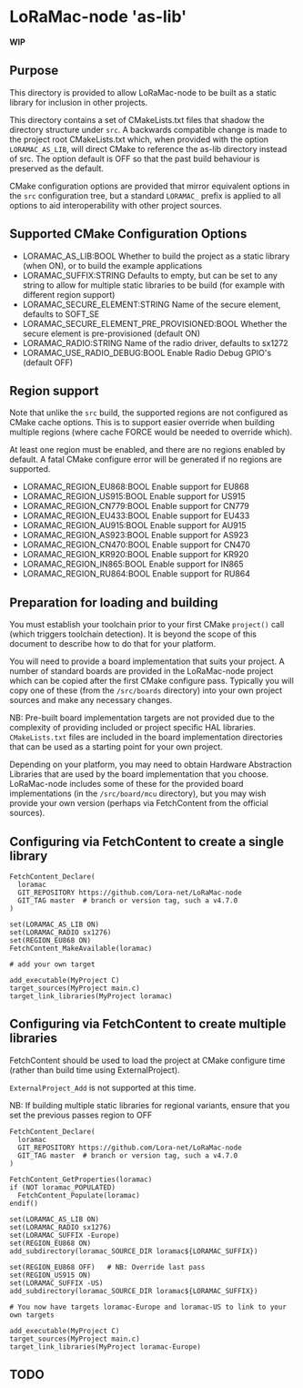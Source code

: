 # LoRaMac-node 'as-lib'

**WIP**

## Purpose

This directory is provided to allow LoRaMac-node to be built as a static library for inclusion in other projects.

This directory contains a set of CMakeLists.txt files that shadow the directory structure under `src`. A backwards 
compatible change is made to the project root CMakeLists.txt which, when provided with the option `LORAMAC_AS_LIB`,
will direct CMake to reference the as-lib directory instead of src. The option default is OFF so that the past 
build behaviour is preserved as the default.

CMake configuration options are provided that mirror equivalent options in the `src` configuration tree, but a
standard `LORAMAC_` prefix is applied to all options to aid interoperability with other project sources.

## Supported CMake Configuration Options

- LORAMAC_AS_LIB:BOOL Whether to build the project as a static library (when ON), or to build the example applications
- LORAMAC_SUFFIX:STRING Defaults to empty, but can be set to any string to allow for multiple static libraries to
  be build (for example with different region support)
- LORAMAC_SECURE_ELEMENT:STRING Name of the secure element, defaults to SOFT_SE
- LORAMAC_SECURE_ELEMENT_PRE_PROVISIONED:BOOL Whether the secure element is pre-provisioned (default ON)
- LORAMAC_RADIO:STRING Name of the radio driver, defaults to sx1272
- LORAMAC_USE_RADIO_DEBUG:BOOL Enable Radio Debug GPIO's (default OFF)

## Region support

Note that unlike the `src` build, the supported regions are not configured as CMake cache options.  This is to
support easier override when building multiple regions (where cache FORCE would be needed to override which).

At least one region must be enabled, and there are no regions enabled by default.  A fatal CMake configure error
will be generated if no regions are supported.

- LORAMAC_REGION_EU868:BOOL Enable support for EU868
- LORAMAC_REGION_US915:BOOL Enable support for US915
- LORAMAC_REGION_CN779:BOOL Enable support for CN779
- LORAMAC_REGION_EU433:BOOL Enable support for EU433
- LORAMAC_REGION_AU915:BOOL Enable support for AU915
- LORAMAC_REGION_AS923:BOOL Enable support for AS923
- LORAMAC_REGION_CN470:BOOL Enable support for CN470
- LORAMAC_REGION_KR920:BOOL Enable support for KR920
- LORAMAC_REGION_IN865:BOOL Enable support for IN865
- LORAMAC_REGION_RU864:BOOL Enable support for RU864

## Preparation for loading and building

You must establish your toolchain prior to your first CMake `project()` call (which triggers toolchain detection). It
is beyond the scope of this document to describe how to do that for your platform.

You will need to provide a board implementation that suits your project.  A number of standard boards are provided
in the LoRaMac-node project which can be copied after the first CMake configure pass.  Typically you will copy one of these
(from the `/src/boards` directory) into your own project sources and make any necessary changes.

NB: Pre-built board implementation targets are not provided due to the complexity of providing included or project
specific HAL libraries.  `CMakeLists.txt` files are included in the board implementation directories that can be used
as a starting point for your own project.

Depending on your platform, you may need to obtain Hardware Abstraction Libraries that are used by the board 
implementation that you choose.  LoRaMac-node includes some of these for the provided board implementations (in the
`/src/board/mcu` directory), but you may wish provide your own version (perhaps via FetchContent from the official
sources).

## Configuring via FetchContent to create a single library

```
FetchContent_Declare(
  loramac
  GIT_REPOSITORY https://github.com/Lora-net/LoRaMac-node
  GIT_TAG master  # branch or version tag, such a v4.7.0
)

set(LORAMAC_AS_LIB ON)
set(LORAMAC_RADIO sx1276)
set(REGION_EU868 ON)
FetchContent_MakeAvailable(loramac)

# add your own target

add_executable(MyProject C)
target_sources(MyProject main.c)
target_link_libraries(MyProject loramac)
```

## Configuring via FetchContent to create multiple libraries

FetchContent should be used to load the project at CMake configure time (rather than build time using ExternalProject).

`ExternalProject_Add` is not supported at this time.

NB: If building multiple static libraries for regional variants, ensure that you set the previous passes region to OFF

```
FetchContent_Declare(
  loramac
  GIT_REPOSITORY https://github.com/Lora-net/LoRaMac-node
  GIT_TAG master  # branch or version tag, such a v4.7.0
)

FetchContent_GetProperties(loramac)
if (NOT loramac_POPULATED)
  FetchContent_Populate(loramac)
endif()

set(LORAMAC_AS_LIB ON)
set(LORAMAC_RADIO sx1276)
set(LORAMAC_SUFFIX -Europe)
set(REGION_EU868 ON)
add_subdirectory(loramac_SOURCE_DIR loramac${LORAMAC_SUFFIX})

set(REGION_EU868 OFF)   # NB: Override last pass
set(REGION_US915 ON)
set(LORAMAC_SUFFIX -US)
add_subdirectory(loramac_SOURCE_DIR loramac${LORAMAC_SUFFIX})

# You now have targets loramac-Europe and loramac-US to link to your own targets

add_executable(MyProject C)
target_sources(MyProject main.c)
target_link_libraries(MyProject loramac-Europe)
```

## TODO

